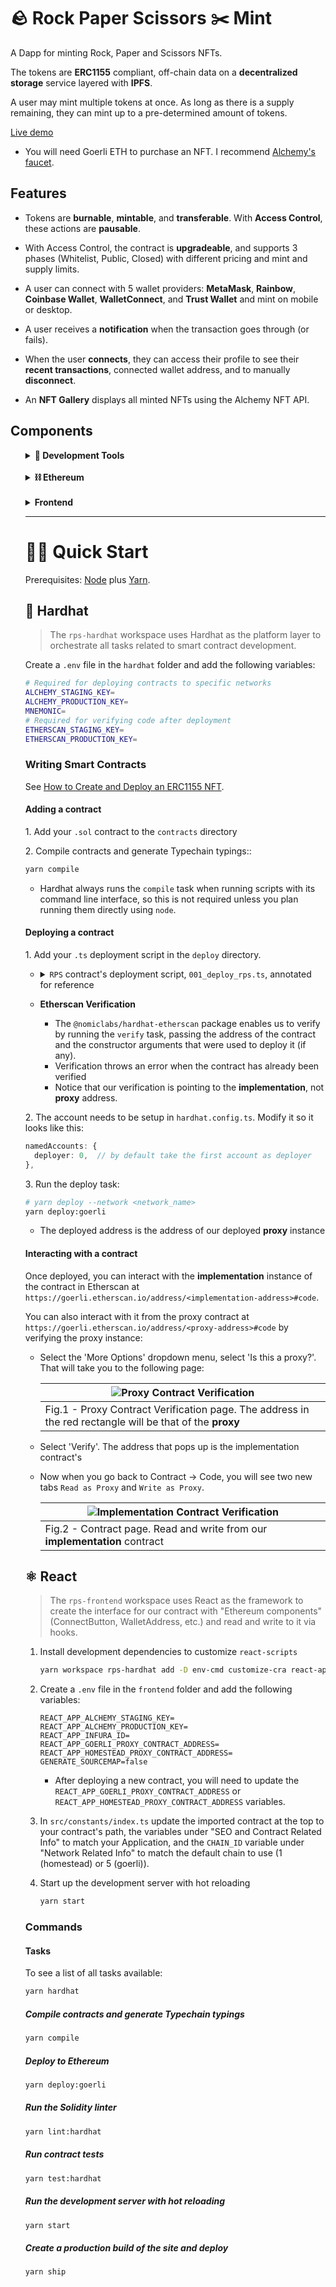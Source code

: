 # 🪨 Rock Paper Scissors ✂️ Mint

A Dapp for minting Rock, Paper and Scissors NFTs.

The tokens are **ERC1155** compliant, off-chain data on a **decentralized storage** service layered with **IPFS**.

A user may mint multiple tokens at once. As long as there is a supply remaining, they can mint up to a pre-determined amount of tokens.

[Live demo](https://rock-paper-scissors-nft.surge.sh/)

- You will need Goerli ETH to purchase an NFT. I recommend [Alchemy's faucet](https://goerlifaucet.com/).

## Features

- Tokens are **burnable**, **mintable**, and **transferable**. With **Access Control**, these actions are **pausable**.

- With Access Control, the contract is **upgradeable**, and supports 3 phases (Whitelist, Public, Closed) with different pricing and mint and supply limits.

- A user can connect with 5 wallet providers: **MetaMask**, **Rainbow**, **Coinbase Wallet**, **WalletConnect**, and **Trust Wallet** and mint on mobile or desktop.

- A user receives a **notification** when the transaction goes through (or fails).

- When the user **connects**, they can access their profile to see their **recent transactions**, connected wallet address, and to manually **disconnect**.

- An **NFT Gallery** displays all minted NFTs using the Alchemy NFT API.

## Components

<ol>
<details><summary><b>🦾 Development Tools</b></summary>

- **Yarn** - package manager
  - This project uses [Yarn Workspaces](https://yarnpkg.com/en/docs/workspaces/)
  - [Read more](https://github.com/sashadev-sky/Rock-Paper-Scissors-Mint/wiki/%F0%9F%A7%B6-Yarn-Configuration) about its configuration in the project Wiki
- **Node.js**
- **TypeScript**
- **Git** - version control
- **CRA** - create react app

</details>

<br>

<details><summary><b>⛓️ Ethereum</b></summary>

- **Solidity** (v.0.8.19) - implementing smart contracts
- **HardHat** - Ethereum development environment
  - [Read more](https://github.com/sashadev-sky/Rock-Paper-Scissors-Mint/wiki/%F0%9F%91%B7-Hardhat-Configuration) about its configuration in the project Wiki
- **ethers.js** (v.5) - library for interacting with the Ethereum blockhain
- **OpenZeppelin** (v.4) - smart contract base implementation
- **Etherscan** - contract verification
  - <https://etherscan.io/myapikey>

Public network node providers

- **Alchemy**
- **Infura**

Decentralized storage

- **NFT.Storage**
- **IPFS (InterPlanetary File System)**

</details>

<br>

<details><summary><b>Frontend</b></summary>

- **React** - JavaScript framework
  - **RainbowKit** - Ethereum wallet integration
  - **Wagmi** - Ethereum hooks
  - **Material UI** - UI framework
  - **React Router** - Client side routing

</details>

---

# 🏄‍♂️ Quick Start

Prerequisites: [Node](https://nodejs.org/en/download/) plus [Yarn](https://yarnpkg.com/getting-started/install).

## 👷 Hardhat

> The `rps-hardhat` workspace uses Hardhat as the platform layer to orchestrate all tasks related to smart contract development.

Create a `.env` file in the `hardhat` folder and add the following variables:

  ```bash
  # Required for deploying contracts to specific networks
  ALCHEMY_STAGING_KEY=
  ALCHEMY_PRODUCTION_KEY=
  MNEMONIC=
  # Required for verifying code after deployment
  ETHERSCAN_STAGING_KEY=
  ETHERSCAN_PRODUCTION_KEY=
  ```

### Writing Smart Contracts

See [How to Create and Deploy an ERC1155 NFT](./docs/how_to_create_an_ERC1155_nft.md).

#### Adding a contract

1\. Add your `.sol` contract to the `contracts` directory

2\. Compile contracts and generate Typechain typings::

  ```bash
  yarn compile
  ```

- Hardhat always runs the `compile` task when running scripts with its command line interface, so this is not required unless you plan running them directly using `node`.

#### Deploying a contract

1\. Add your `.ts` deployment script in the `deploy` directory.

- <details>
    <summary>
      <code>RPS</code> contract's deployment script, <code>001_deploy_rps.ts</code>, annotated for reference
    </summary>

  ```typescript
  import { HardhatRuntimeEnvironment } from 'hardhat/types';
  import { DeployFunction } from 'hardhat-deploy/types';

  import { LOCAL_NETWORKS } from '../constants'

  const func: DeployFunction = async function (hre: HardhatRuntimeEnvironment) {
    /**
     * If this script is run directly using `node`, you may want to call
     * `compile` manually to make sure everything is compiled
    **/

    // await hre.run('compile');

    const {
      deployments,
      ethers,
      getNamedAccounts,
      upgrades
    } = hre;
    const { getNetworkName } = deployments;
    const { deployProxy, erc1967 } = upgrades;

    const targetNetwork = await getNetworkName();
    const { deployer } = await getNamedAccounts();

    // ############## DEPLOYING ###############

    const RPS = await ethers.getContractFactory('RPS');

    console.log(`Deployer ${deployer} is deploying RPS to the ${targetNetwork} network...`);

    // `hre.upgrades.deployProxy` will deploy the new implementation contract
    // (unless there is one already from a previous deployment)
    const proxy = await deployProxy(RPS, [], {
      initializer: 'initialize',
      kind: 'transparent',
    });

    await proxy.deployed();

    console.log('RPS deployed to: ', proxy.address);

    const implementationAddr = await erc1967.getImplementationAddress(
      proxy.address
    );

    // ############## VERIFICATION ###############

    // run verification when the contract is not deployed on a local network (localhost, hardhat)
    if (!LOCAL_NETWORKS.includes(targetNetwork)) {
      console.log('Waiting 60s to verify');

      await new Promise<void>((resolve) => {
        setTimeout(async () => {
          await run('verify:verify', {
            address: implementationAddr, // implementation address
          }).catch((e) => console.error(`ERROR: ${e}`));
          resolve();
        }, 60 * 1000);
      });
    }
  };

  export default func;

  func.tags = ['RPS'];
  ```

  </details>

- **Etherscan Verification**

  - The `@nomiclabs/hardhat-etherscan` package enables us to verify by running the `verify` task, passing the address of the contract and the constructor arguments that were used to deploy it (if any).
  - Verification throws an error when the contract has already been verified
  - Notice that our verification is pointing to the **implementation**, not **proxy** address.

2\. The account needs to be setup in `hardhat.config.ts`. Modify it so it looks like this:

  ```typescript
  namedAccounts: {
    deployer: 0,  // by default take the first account as deployer
  },
  ```

3\. Run the deploy task:

  ```bash
  # yarn deploy --network <network_name>
  yarn deploy:goerli
  ```

- The deployed address is the address of our deployed **proxy** instance

#### Interacting with a contract

Once deployed, you can interact with the **implementation** instance of the contract in Etherscan at `https://goerli.etherscan.io/address/<implementation-address>#code`.

You can also interact with it from the proxy contract at `https://goerli.etherscan.io/address/<proxy-address>#code` by verifying the proxy instance:

- Select the 'More Options' dropdown menu, select 'Is this a proxy?'. That will take you to the following page:

  |![Proxy Contract Verification](./docs/images/proxy_verification.png)
  ---------|
  Fig.1 - Proxy Contract Verification page. The address in the red rectangle will be that of the **proxy**|

- Select 'Verify'. The address that pops up is the implementation contract's

- Now when you go back to Contract -> Code, you will see two new tabs `Read as Proxy` and `Write as Proxy`.

  |![Implementation Contract Verification](./docs/images/implementation_contract.png)
  ---------|
    Fig.2 - Contract page. Read and write from our **implementation** contract|

## ⚛ React

> The `rps-frontend` workspace uses React as the framework to create the interface for our contract with "Ethereum components" (ConnectButton, WalletAddress, etc.) and read and write to it via hooks.

1. Install development dependencies to customize `react-scripts`

    ```bash
    yarn workspace rps-hardhat add -D env-cmd customize-cra react-app-rewired
    ```

2. Create a `.env` file in the `frontend` folder and add the following variables:

    ```.env
    REACT_APP_ALCHEMY_STAGING_KEY=
    REACT_APP_ALCHEMY_PRODUCTION_KEY=
    REACT_APP_INFURA_ID=
    REACT_APP_GOERLI_PROXY_CONTRACT_ADDRESS=
    REACT_APP_HOMESTEAD_PROXY_CONTRACT_ADDRESS=
    GENERATE_SOURCEMAP=false
    ```

    - After deploying a new contract, you will need to update the `REACT_APP_GOERLI_PROXY_CONTRACT_ADDRESS` or `REACT_APP_HOMESTEAD_PROXY_CONTRACT_ADDRESS` variables.

3. In `src/constants/index.ts` update the imported contract at the top to your contract's path, the variables under "SEO and Contract Related Info" to match your Application, and the `CHAIN_ID` variable under "Network Related Info" to match the default chain to use (1 (homestead) or 5 (goerli)).

4. Start up the development server with hot reloading

    ```bash
    yarn start
    ```

### Commands

#### Tasks

To see a list of all tasks available:

```bash
yarn hardhat
```

##### Compile contracts and generate Typechain typings

```bash
yarn compile
```

##### Deploy to Ethereum

```bash
yarn deploy:goerli
```

##### Run the Solidity linter

```bash
yarn lint:hardhat
```

##### Run contract tests

```bash
yarn test:hardhat
```

##### Run the development server with hot reloading

```bash
yarn start
```

##### Create a production build of the site and deploy

```bash
yarn ship
```
